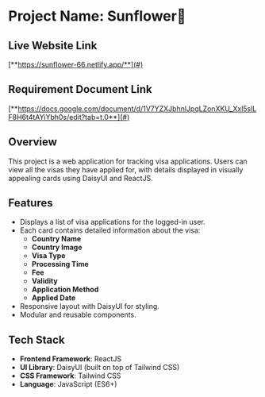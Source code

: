 # Project Name: Sunflower🌻

## Live Website Link
[**https://sunflower-66.netlify.app/**](#)

## Requirement Document Link
[**https://docs.google.com/document/d/1V7YZXJbhnlJpqLZonXKU_Xxl5slLF8H6t4tAYiYbh0s/edit?tab=t.0**](#)

## Overview
This project is a web application for tracking visa applications. Users can view all the visas they have applied for, with details displayed in visually appealing cards using DaisyUI and ReactJS.

## Features

- Displays a list of visa applications for the logged-in user.
- Each card contains detailed information about the visa:
  - **Country Name**
  - **Country Image**
  - **Visa Type**
  - **Processing Time**
  - **Fee**
  - **Validity**
  - **Application Method**
  - **Applied Date**
- Responsive layout with DaisyUI for styling.
- Modular and reusable components.

## Tech Stack

- **Frontend Framework**: ReactJS
- **UI Library**: DaisyUI (built on top of Tailwind CSS)
- **CSS Framework**: Tailwind CSS
- **Language**: JavaScript (ES6+)


